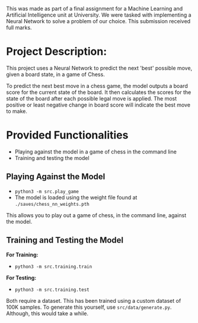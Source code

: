 This was made as part of a final assignment for a Machine Learning and Artificial Intelligence unit at University. We were tasked with implementing a Neural Network to solve a problem of our choice. This submission received full marks.

# Project Description:

This project uses a Neural Network to predict the next 'best' possible move, given a board state, in a game of Chess.

To predict the next best move in a chess game, the model outputs a board score for the current state of the board. It then calculates the scores for the state of the board after each possible legal move is applied. The most positive or least negative change in board score will indicate the best move to make.

# Provided Functionalities

- Playing against the model in a game of chess in the command line
- Training and testing the model

## Playing Against the Model

- `python3 -m src.play_game`
- The model is loaded using the weight file found at `./saves/chess_nn_weights.pth`

This allows you to play out a game of chess, in the command line, against the model.

## Training and Testing the Model

**For Training:**
- `python3 -m src.training.train`

**For Testing:**
- `python3 -m src.training.test`

Both require a dataset. This has been trained using a custom dataset of 100K samples. To generate this yourself, use `src/data/generate.py`. Although, this would take a while.
